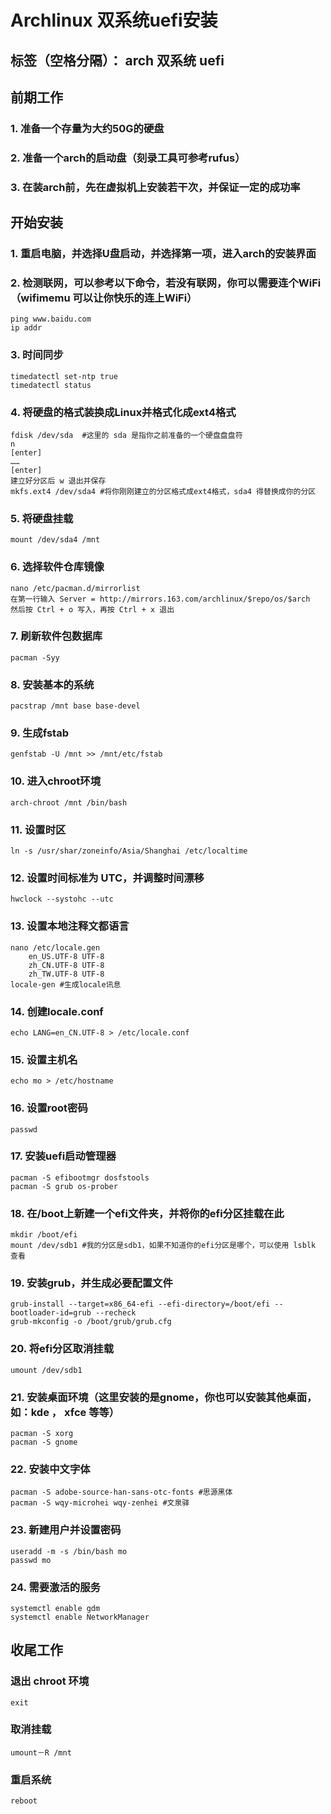 # Archlinux  双系统uefi安装

标签（空格分隔）： arch 双系统 uefi
---

## 前期工作
### 1. 准备一个存量为大约50G的硬盘
### 2. 准备一个arch的启动盘（刻录工具可参考rufus）
### 3. 在装arch前，先在虚拟机上安装若干次，并保证一定的成功率

## 开始安装
### 1. 重启电脑，并选择U盘启动，并选择第一项，进入arch的安装界面
### 2. 检测联网，可以参考以下命令，若没有联网，你可以需要连个WiFi（wifimemu 可以让你快乐的连上WiFi）
	ping www.baidu.com
    ip addr
### 3. 时间同步
	timedatectl set-ntp true
    timedatectl status
### 4. 将硬盘的格式装换成Linux并格式化成ext4格式
	fdisk /dev/sda  #这里的 sda 是指你之前准备的一个硬盘盘盘符
    n
    [enter]
    ……
    [enter]
    建立好分区后 w 退出并保存
    mkfs.ext4 /dev/sda4 #将你刚刚建立的分区格式成ext4格式，sda4 得替换成你的分区
### 5. 将硬盘挂载
	mount /dev/sda4 /mnt
### 6. 选择软件仓库镜像
	nano /etc/pacman.d/mirrorlist
    在第一行输入 Server = http://mirrors.163.com/archlinux/$repo/os/$arch
    然后按 Ctrl + o 写入，再按 Ctrl + x 退出
### 7. 刷新软件包数据库
	pacman -Syy
### 8. 安装基本的系统
	pacstrap /mnt base base-devel
### 9. 生成fstab
	genfstab -U /mnt >> /mnt/etc/fstab
### 10. 进入chroot环境
	arch-chroot /mnt /bin/bash
### 11. 设置时区
	ln -s /usr/shar/zoneinfo/Asia/Shanghai /etc/localtime
### 12. 设置时间标准为 UTC，并调整时间漂移
	hwclock --systohc --utc
### 13. 设置本地注释文都语言
	nano /etc/locale.gen
    	en_US.UTF-8 UTF-8
		zh_CN.UTF-8 UTF-8
		zh_TW.UTF-8 UTF-8
    locale-gen #生成locale讯息
### 14. 创建locale.conf 
	echo LANG=en_CN.UTF-8 > /etc/locale.conf
### 15. 设置主机名
	echo mo > /etc/hostname
### 16. 设置root密码
	passwd
### 17. 安装uefi启动管理器
	pacman -S efibootmgr dosfstools
    pacman -S grub os-prober
### 18. 在/boot上新建一个efi文件夹，并将你的efi分区挂载在此
	mkdir /boot/efi
    mount /dev/sdb1 #我的分区是sdb1，如果不知道你的efi分区是哪个，可以使用 lsblk 查看
### 19. 安装grub，并生成必要配置文件
	grub-install --target=x86_64-efi --efi-directory=/boot/efi --bootloader-id=grub --recheck
    grub-mkconfig -o /boot/grub/grub.cfg
### 20. 将efi分区取消挂载
	umount /dev/sdb1
### 21. 安装桌面环境（这里安装的是gnome，你也可以安装其他桌面，如：kde ， xfce 等等）
	pacman -S xorg
    pacman -S gnome
### 22. 安装中文字体
	pacman -S adobe-source-han-sans-otc-fonts #思源黑体
    pacman -S wqy-microhei wqy-zenhei #文泉驿
### 23. 新建用户并设置密码
	useradd -m -s /bin/bash mo
    passwd mo
### 24. 需要激活的服务
	systemctl enable gdm
    systemctl enable NetworkManager
## 收尾工作
### 退出 chroot 环境
	exit
### 取消挂载
	umount－R /mnt
### 重启系统
	reboot
